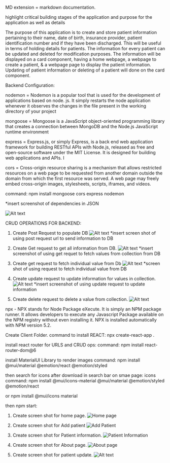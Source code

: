 MD extension = markdown documentation.

highlight critical building stages of the application and purpose for the application as well as details


The purpose of this application is to create and store patient information pertaining to their name, date of birth, insurance provider, patient identification number and if they have been discharged. This will be useful in terms of holding details for patients. The information for every patient can be updated and deleted for modification purposes. The information will be displayed on a card component, having a home webpage, a webpage to create a patient, & a webpage page to display the patient information. Updating of patient information or deleting of a patient will done on the card component. 

Backend Configuration:

nodemon = Nodemon is a popular tool that is used for the development of applications based on node. js. It simply restarts the node application whenever it observes the changes in the file present in the working directory of your project

mongoose = Mongoose is a JavaScript object-oriented programming library that creates a connection between MongoDB and the Node.js JavaScript runtime environment

express = Express.js, or simply Express, is a back end web application framework for building RESTful APIs with Node.js, released as free and open-source software under the MIT License. It is designed for building web applications and APIs. I

cors = Cross-origin resource sharing is a mechanism that allows restricted resources on a web page to be requested from another domain outside the domain from which the first resource was served. A web page may freely embed cross-origin images, stylesheets, scripts, iframes, and videos.

command: npm install mongoose cors express nodemon


*insert screenshot of dependencies in JSON

![Alt text](MD%20images/backend%20dependencies.png)


CRUD OPERATIONS FOR BACKEND:


1. Create Post Request to populate DB
![Alt text](MD%20images/Post%20request.png)
*insert screen shot of using post request url to send information to DB

2. Create Get request to get all information from DB.
 ![Alt text](MD%20images/get%20request.png)
*insert screenshot of using get requet to fetch values from collection from DB


3. Create get request to fetch individual value from Db
![Alt text](MD%20images/get%20request%20individual.png)
*screen shot of using request to fetch individual value from DB

4. Create update request to update information for values in collection. 
![Alt text](MD%20images/update%20request.png)
*insert screenshot of using update request to update information


5. Create delete request to delete a value from collection.
![Alt text](MD%20images/delete%20request.png)



npx - NPX stands for Node Package eXecute. It is simply an NPM package runner. It allows developers to execute any Javascript Package available 
on the NPM registry without even installing it. NPX is installed automatically with NPM version 5.2.

Create Client Folder. command to install REACT: npx create-react-app .

install react router for URLS and CRUD ops: 
command: npm install react-router-dom@6

install MaterialUI Library to render images
command: npm install @mui/material @emotion/react @emotion/styled

then search for icons after download in search bar on smae page:
icons command: 
npm install @mui/icons-material @mui/material @emotion/styled @emotion/react

or npm install @mui/icons material


then npm start:


1. Create screen shot for home page.
![Home page](MD%20images/Home%20page.png)

2. Create screen shot for Add patient
![Add Patient](MD%20images/add%20patient.png)

3. Create screen shot for Patient information.
![Patient Information](MD%20images/patient%20information%20page.png)

4. Create screen shot for About page.
![About page](MD%20images/about%20page.png)

5. Create screen shot for patient update.
![Alt text](MD%20images/patient%20update.png)